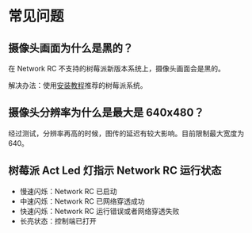 # 常见问题

## 摄像头画面为什么是黑的？

在 Network RC 不支持的树莓派新版本系统上，摄像头画面会是黑的。

解决办法：使用[安装教程](./guide.md)推荐的树莓派系统。

## 摄像头分辨率为什么是最大是 640x480？

经过测试，分辨率再高的时候，图传的延迟有较大影响。目前限制最大宽度为 640。

## 树莓派 Act Led 灯指示 Network RC 运行状态

- 慢速闪烁：Network RC 已启动
- 中速闪烁：Network RC 已网络穿透成功
- 快速闪烁：Network RC 运行错误或者网络穿透失败
- 长亮状态：控制端已打开
